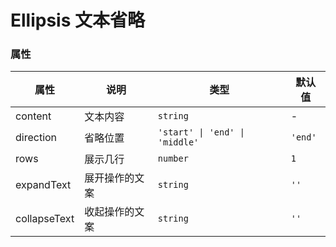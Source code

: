 # Ellipsis 文本省略 <Experimental></Experimental>

<code src="./demos/demo1.tsx"></code>

### 属性

| 属性         | 说明           | 类型                           | 默认值  |
| ------------ | -------------- | ------------------------------ | ------- |
| content      | 文本内容       | `string`                       | -       |
| direction    | 省略位置       | `'start' \| 'end' \| 'middle'` | `'end'` |
| rows         | 展示几行       | `number`                       | `1`     |
| expandText   | 展开操作的文案 | `string`                       | `''`    |
| collapseText | 收起操作的文案 | `string`                       | `''`    |
